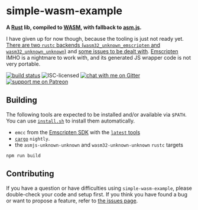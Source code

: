 # simple-wasm-example

**A [Rust](https://www.rust-lang.org/) lib, compiled to [WASM](https://developer.mozilla.org/en-US/docs/WebAssembly), with fallback to [asm.js](http://asmjs.org).**

I have given up for now though, because the tooling is just not ready yet. [There are two `rustc` backends (`wasm32_unknown_emscripten` and `wasm32_unknown_unknown`)](https://github.com/rust-lang/rust/tree/fedce67cd21dc08ece5a484fe1a060346acac98a/src/librustc_back/target) and [some issues to be dealt with](https://github.com/rust-lang/rust/issues?q=is%3Aopen+is%3Aissue+label%3AO-wasm). [Emscripten](https://kripken.github.io/emscripten-site/index.html) IMHO is a nightmare to work with, and its generated JS wrapper code is not very portable.

[![build status](https://img.shields.io/codeship/a0aaa5a0-055d-0136-7f21-62225b813afe.svg)](https://app.codeship.com/projects/280737)
![ISC-licensed](https://img.shields.io/github/license/derhuerst/simple-wasm-example.svg)
[![chat with me on Gitter](https://img.shields.io/badge/chat%20with%20me-on%20gitter-512e92.svg)](https://gitter.im/derhuerst)
[![support me on Patreon](https://img.shields.io/badge/support%20me-on%20patreon-fa7664.svg)](https://patreon.com/derhuerst)


## Building

The following tools are expected to be installed and/or available via `$PATH`. You can use [`install.sh`](scripts/install.sh) to install them automatically.

- `emcc` from the [Emscripten SDK](https://kripken.github.io/emscripten-site/docs/getting_started/downloads.html) with the [`latest` tools](https://kripken.github.io/emscripten-site/docs/tools_reference/emsdk.html#tools-and-sdk-targets)
- [`cargo`](https://doc.rust-lang.org/cargo/getting-started/installation.html) `nightly`.
- the `asmjs-unknown-unknown` and `wasm32-unknown-unknown` `rustc` targets

```shell
npm run build
```


## Contributing

If you have a question or have difficulties using `simple-wasm-example`, please double-check your code and setup first. If you think you have found a bug or want to propose a feature, refer to [the issues page](https://github.com/derhuerst/simple-wasm-example/issues).
